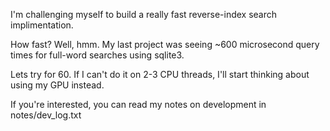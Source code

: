I'm challenging myself to build a really fast reverse-index search implimentation.

How fast? Well, hmm. My last project was seeing ~600 microsecond query times for full-word searches using sqlite3.

Lets try for 60. If I can't do it on 2-3 CPU threads, I'll start thinking about using my GPU instead.

If you're interested, you can read my notes on development in notes/dev_log.txt
